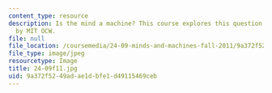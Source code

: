 ```yaml
---
content_type: resource
description: Is the mind a machine? This course explores this question and more. Figure
  by MIT OCW.
file: null
file_location: /coursemedia/24-09-minds-and-machines-fall-2011/9a372f5249adae1dbfe1d49115469ceb_24-09f11.jpg
file_type: image/jpeg
resourcetype: Image
title: 24-09f11.jpg
uid: 9a372f52-49ad-ae1d-bfe1-d49115469ceb
---
```

